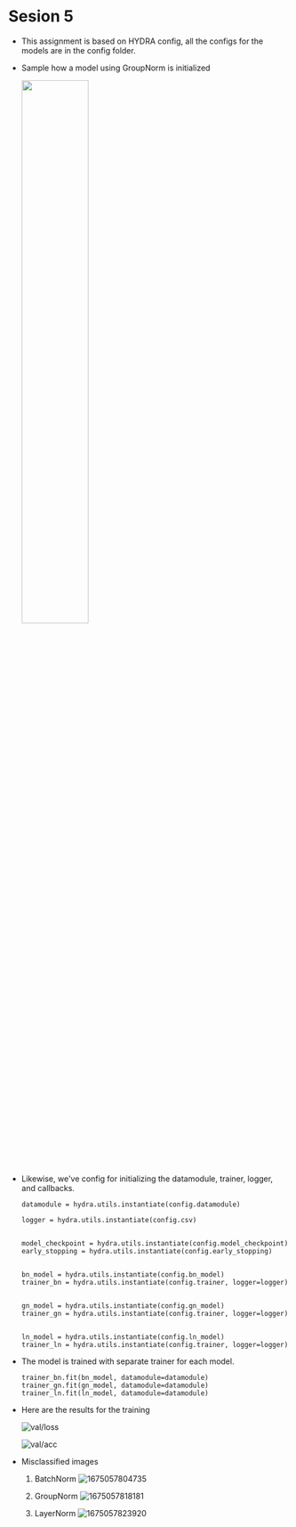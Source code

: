 # Sesion 5

* This assignment is based on HYDRA config, all the configs for the models are in the config folder.
* Sample how a model using GroupNorm is initialized

    <img src="image/README/1675057272743.png" width="50%" height="50%">

* Likewise, we've config for initializing the datamodule, trainer, logger, and callbacks.

    ```
    datamodule = hydra.utils.instantiate(config.datamodule)

    logger = hydra.utils.instantiate(config.csv)


    model_checkpoint = hydra.utils.instantiate(config.model_checkpoint)
    early_stopping = hydra.utils.instantiate(config.early_stopping)


    bn_model = hydra.utils.instantiate(config.bn_model)
    trainer_bn = hydra.utils.instantiate(config.trainer, logger=logger)


    gn_model = hydra.utils.instantiate(config.gn_model)
    trainer_gn = hydra.utils.instantiate(config.trainer, logger=logger)


    ln_model = hydra.utils.instantiate(config.ln_model)
    trainer_ln = hydra.utils.instantiate(config.trainer, logger=logger)
    ```
* The model is trained with separate trainer for each model.

    ```
    trainer_bn.fit(bn_model, datamodule=datamodule)
    trainer_gn.fit(gn_model, datamodule=datamodule)
    trainer_ln.fit(ln_model, datamodule=datamodule)
    ```

* Here are the results for the training

    ![val/loss](image/README/1675057700413.png)

    ![val/acc](image/README/1675057730996.png)

* Misclassified images
    1. BatchNorm
        ![1675057804735](image/README/1675057804735.png)
    
    2. GroupNorm
        ![1675057818181](image/README/1675057818181.png)

    3. LayerNorm
        ![1675057823920](image/README/1675057823920.png)